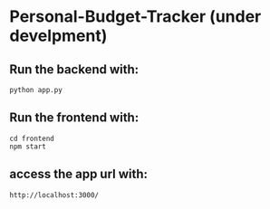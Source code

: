 # Personal-Budget-Tracker (under develpment)

## Run the backend with:
```
python app.py
```

## Run the frontend with:
```
cd frontend
npm start
```

## access the app url with:
```
http://localhost:3000/
```